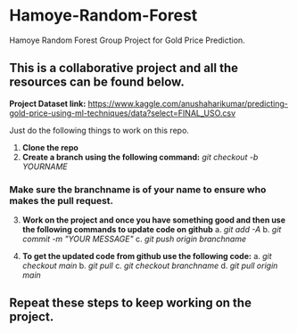 # Hamoye-Random-Forest
Hamoye Random Forest Group Project for Gold Price Prediction.

## This is a collaborative project and all the resources can be found below.

**Project Dataset link:** https://www.kaggle.com/anushaharikumar/predicting-gold-price-using-ml-techniques/data?select=FINAL_USO.csv


Just do the following things to work on this repo.

 1. **Clone the repo**
 2. **Create a branch using the following command:**
 	*git checkout -b YOURNAME*

### Make sure the branchname is of your name to ensure who makes the pull request.

 3. **Work on the project and once you have something good and then use the following commands to update code on github**
 	a. *git add -A*
 	b. *git commit -m "YOUR MESSAGE"*
 	c. *git push origin branchname*



 4. **To get the updated code from github use the following code:**
	a. *git checkout main*
	b. *git pull*
	c. *git checkout branchname*
	d. *git pull origin main*

## Repeat these steps to keep working on the project.